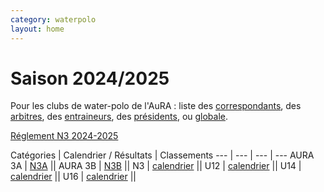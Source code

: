 ```yaml
---
category: waterpolo
layout: home
---
```


# Saison 2024/2025

Pour les clubs de water-polo de l'AuRA :
liste des [correspondants](wp/correspondants), des [arbitres](wp/arbitres), des [entraineurs](wp/entraineurs), des [présidents](wp/presidents), ou [globale](wp/globale).

[Réglement N3 2024-2025](pdfs/Reglement_2025_AURA.pdf)

Catégories | Calendrier / Résultats | Classements
--- | --- | --- | ---
AURA 3A | [N3A](wp/N3A) ||
AURA 3B | [N3B](wp/N3B) ||
N3 | [calendrier](wp/N3) ||
U12 | [calendrier](wp/12ans) ||
U14 | [calendrier](wp/14ans) ||
U16 | [calendrier](wp/16ans) ||
